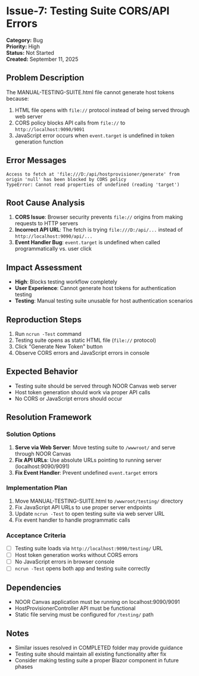 # Issue-7: Testing Suite CORS/API Errors

**Category:** Bug  
**Priority:** High  
**Status:** Not Started  
**Created:** September 11, 2025  

## **Problem Description**
The MANUAL-TESTING-SUITE.html file cannot generate host tokens because:
1. HTML file opens with `file://` protocol instead of being served through web server
2. CORS policy blocks API calls from `file://` to `http://localhost:9090/9091`
3. JavaScript error occurs when `event.target` is undefined in token generation function

## **Error Messages**
```
Access to fetch at 'file:///D:/api/hostprovisioner/generate' from origin 'null' has been blocked by CORS policy
TypeError: Cannot read properties of undefined (reading 'target')
```

## **Root Cause Analysis**
1. **CORS Issue**: Browser security prevents `file://` origins from making requests to HTTP servers
2. **Incorrect API URL**: The fetch is trying `file:///D:/api/...` instead of `http://localhost:9090/api/...`
3. **Event Handler Bug**: `event.target` is undefined when called programmatically vs. user click

## **Impact Assessment**
- **High**: Blocks testing workflow completely
- **User Experience**: Cannot generate host tokens for authentication testing
- **Testing**: Manual testing suite unusable for host authentication scenarios

## **Reproduction Steps**
1. Run `ncrun -Test` command
2. Testing suite opens as static HTML file (`file://` protocol)
3. Click "Generate New Token" button
4. Observe CORS errors and JavaScript errors in console

## **Expected Behavior**
- Testing suite should be served through NOOR Canvas web server
- Host token generation should work via proper API calls
- No CORS or JavaScript errors should occur

## **Resolution Framework**

### **Solution Options**
1. **Serve via Web Server**: Move testing suite to `/wwwroot/` and serve through NOOR Canvas
2. **Fix API URLs**: Use absolute URLs pointing to running server (localhost:9090/9091)
3. **Fix Event Handler**: Prevent undefined `event.target` errors

### **Implementation Plan**
1. Move MANUAL-TESTING-SUITE.html to `/wwwroot/testing/` directory
2. Fix JavaScript API URLs to use proper server endpoints
3. Update `ncrun -Test` to open testing suite via web server URL
4. Fix event handler to handle programmatic calls

### **Acceptance Criteria**
- [ ] Testing suite loads via `http://localhost:9090/testing/` URL
- [ ] Host token generation works without CORS errors
- [ ] No JavaScript errors in browser console
- [ ] `ncrun -Test` opens both app and testing suite correctly

## **Dependencies**
- NOOR Canvas application must be running on localhost:9090/9091
- HostProvisionerController API must be functional
- Static file serving must be configured for `/testing/` path

## **Notes**
- Similar issues resolved in COMPLETED folder may provide guidance
- Testing suite should maintain all existing functionality after fix
- Consider making testing suite a proper Blazor component in future phases
